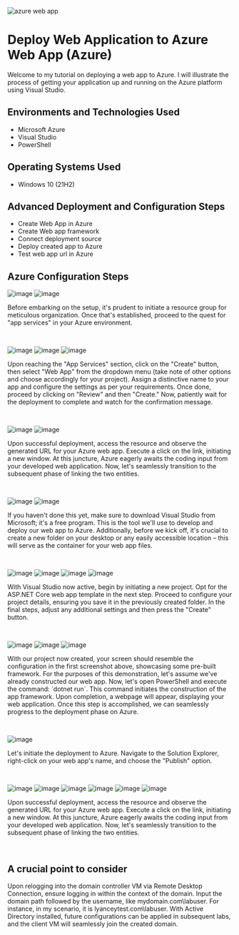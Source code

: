 
![azure web app](https://github.com/Skizfly/AzureAppService/assets/153954157/ead9bf92-5ee7-4b62-bfec-81940b3e213a)


<h1>Deploy Web Application to Azure Web App (Azure)</h1>
Welcome to my tutorial on deploying a web app to Azure. I will illustrate the process of getting your application up and running on the Azure platform using Visual Studio.<br />


<h2>Environments and Technologies Used</h2>

- Microsoft Azure 
- Visual Studio
- PowerShell

<h2>Operating Systems Used </h2>

- Windows 10 (21H2)

<h2>Advanced Deployment and Configuration Steps</h2>

- Create Web App in Azure
- Create Web app framework 
- Connect deployment source 
- Deploy created app to Azure
- Test web app url in Azure

<h2>Azure Configuration Steps</h2>

![image](https://github.com/Skizfly/AzureAppService/assets/153954157/5708955e-78a2-4122-8509-affbf07fc76c)
![image](https://github.com/Skizfly/AzureAppService/assets/153954157/125f333e-d04b-4171-8c27-87375e20c5e9)

<p>
</p>
<p>
Before embarking on the setup, it's prudent to initiate a resource group for meticulous organization. Once that's established, proceed to the quest for "app services" in your Azure environment.
</p>
<br />

![image](https://github.com/Skizfly/AzureAppService/assets/153954157/757cb988-1f6d-4c85-86b0-bd0e6aa11f90)
![image](https://github.com/Skizfly/AzureAppService/assets/153954157/42e75c20-af3f-4d43-acf2-9db274d9dc53)
![image](https://github.com/Skizfly/AzureAppService/assets/153954157/0c2fc232-7fdd-4cbb-a516-b29e46893ca2)


<p>
</p>
<p>
Upon reaching the "App Services" section, click on the "Create" button, then select "Web App" from the dropdown menu (take note of other options and choose accordingly for your project). Assign a distinctive name to your app and configure the settings as per your requirements. Once done, proceed by clicking on "Review" and then "Create." Now, patiently wait for the deployment to complete and watch for the confirmation message.
</p>
<br />

![image](https://github.com/Skizfly/AzureAppService/assets/153954157/4724e9ad-4e96-40c8-abba-66c2ae2b0f79)
![image](https://github.com/Skizfly/AzureAppService/assets/153954157/70739391-b5ed-4062-aebf-1d3d6efa1624)


<p>
</p>
<p>
Upon successful deployment, access the resource and observe the generated URL for your Azure web app. Execute a click on the link, initiating a new window. At this juncture, Azure eagerly awaits the coding input from your developed web application. Now, let's seamlessly transition to the subsequent phase of linking the two entities.
</p>
<br />

![image](https://github.com/Skizfly/AzureAppService/assets/153954157/559a54d1-215b-4140-8880-5f0f02c1c1d3)
![image](https://github.com/Skizfly/AzureAppService/assets/153954157/e52cf7d2-f170-4d75-b045-97223c236e2d)

<p>
</p>
<p>
If you haven't done this yet, make sure to download Visual Studio from Microsoft; it's a free program. This is the tool we'll use to develop and deploy our web app to Azure. Additionally, before we kick off, it's crucial to create a new folder on your desktop or any easily accessible location – this will serve as the container for your web app files.
</p>
<br />

![image](https://github.com/Skizfly/AzureAppService/assets/153954157/a18d00f1-aac5-4e6f-9824-4c09828356d6)
![image](https://github.com/Skizfly/AzureAppService/assets/153954157/1eb36237-4ad7-4ef7-b841-bc8eaf2450c6)
![image](https://github.com/Skizfly/AzureAppService/assets/153954157/ade5430d-b5dc-4eaf-9a91-f72af7312631)
![image](https://github.com/Skizfly/AzureAppService/assets/153954157/8bf378a1-806d-4b47-af07-15b29a26ef02)


<p>
</p>
<p>
With Visual Studio now active, begin by initiating a new project. Opt for the ASP.NET Core web app template in the next step. Proceed to configure your project details, ensuring you save it in the previously created folder. In the final steps, adjust any additional settings and then press the "Create" button.
</p>
<br />

![image](https://github.com/Skizfly/AzureAppService/assets/153954157/834941e7-4bb1-4096-90fd-f06d61e442d3)
![image](https://github.com/Skizfly/AzureAppService/assets/153954157/665e7733-7cac-453c-9adb-3639be06e93a)
![image](https://github.com/Skizfly/AzureAppService/assets/153954157/f7a4145b-c7ec-43fa-9921-24fae1534113)


<p>
</p>
<p>
With our project now created, your screen should resemble the configuration in the first screenshot above, showcasing some pre-built framework. For the purposes of this demonstration, let's assume we've already constructed our web app. Now, let's open PowerShell and execute the command: `dotnet run`. This command initiates the construction of the app framework. Upon completion, a webpage will appear, displaying your web application. Once this step is accomplished, we can seamlessly progress to the deployment phase on Azure.
</p>
<br />

![image](https://github.com/Skizfly/AzureAppService/assets/153954157/d592f58a-476b-4b0e-96c1-3b2dba3eabe4)

<p>
</p>
<p>
Let's initiate the deployment to Azure. Navigate to the Solution Explorer, right-click on your web app's name, and choose the "Publish" option.
</p>
<br />

![image](https://github.com/Skizfly/AzureAppService/assets/153954157/093a0ebc-234b-4688-8ae9-dd5c31616edb)
![image](https://github.com/Skizfly/AzureAppService/assets/153954157/fbf50dda-aea0-48fe-ab81-4b7b4e3bbbd9)
![image](https://github.com/Skizfly/AzureAppService/assets/153954157/f4d26f00-c7c4-4d18-b042-297d43bb3e62)
![image](https://github.com/Skizfly/AzureAppService/assets/153954157/dc38bade-05d1-4819-a82d-d424879af452)
![image](https://github.com/Skizfly/AzureAppService/assets/153954157/541a55d8-fcef-4590-913f-8cb87539b9c1)
![image](https://github.com/Skizfly/AzureAppService/assets/153954157/97ccb735-feef-44a6-877a-d34509bb73e7)



<p>
</p>
<p>
Upon successful deployment, access the resource and observe the generated URL for your Azure web app. Execute a click on the link, initiating a new window. At this juncture, Azure eagerly awaits the coding input from your developed web application. Now, let's seamlessly transition to the subsequent phase of linking the two entities.
</p>
<br />
<h2>A crucial point to consider</h2>
Upon relogging into the domain controller VM via Remote Desktop Connection, ensure logging in within the context of the domain. Input the domain path followed by the username, like mydomain.com\labuser. For instance, in my scenario, it is lyanceytest.com\labuser. With Active Directory installed, future configurations can be applied in subsequent labs, and the client VM will seamlessly join the created domain.
